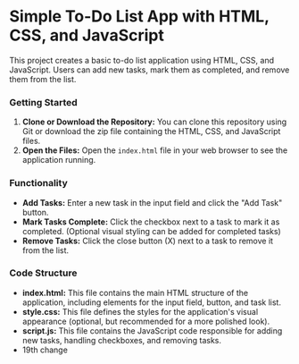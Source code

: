 # Simple To-Do List App with HTML, CSS, and JavaScript

This project creates a basic to-do list application using HTML, CSS, and JavaScript. Users can add new tasks, mark them as completed, and remove them from the list.

### Getting Started

1. **Clone or Download the Repository:** You can clone this repository using Git or download the zip file containing the HTML, CSS, and JavaScript files.
2. **Open the Files:** Open the `index.html` file in your web browser to see the application running.

### Functionality

-   **Add Tasks:** Enter a new task in the input field and click the "Add Task" button.
-   **Mark Tasks Complete:** Click the checkbox next to a task to mark it as completed. (Optional visual styling can be added for completed tasks)
-   **Remove Tasks:** Click the close button (X) next to a task to remove it from the list.

### Code Structure

-   **index.html:** This file contains the main HTML structure of the application, including elements for the input field, button, and task list.
-   **style.css:** This file defines the styles for the application's visual appearance (optional, but recommended for a more polished look).
-   **script.js:** This file contains the JavaScript code responsible for adding new tasks, handling checkboxes, and removing tasks.
-   19th change
